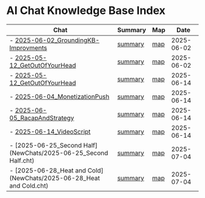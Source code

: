 # AI Chat Knowledge Base Index

| Chat | Summary | Map | Date |
|---|---|---|---|
- [2025-06-02_GroundingKB-Improvments](misc/2025-06-02_GroundingKB-Improvments.cht) | [summary](misc/2025-06-02_GroundingKB-Improvments.md) | [map](misc/2025-06-02_GroundingKB-Improvments.map) | 2025-06-02
- [2025-05-12_GetOutOfYourHead](misc/2025-05-12_GetOutOfYourHead.cht) | [summary](misc/2025-05-12_GetOutOfYourHead.md) | [map](misc/2025-05-12_GetOutOfYourHead.map) | 2025-06-02
- [2025-05-12_GetOutOfYourHead](NewChats/2025-05-12_GetOutOfYourHead.cht) | [summary]() | [map]() | 2025-06-14
- [2025-06-04_MonetizationPush](NewChats/2025-06-04_MonetizationPush.cht) | [summary]() | [map]() | 2025-06-14
- [2025-06-05_RacapAndStrategy](NewChats/2025-06-05_RacapAndStrategy.cht) | [summary]() | [map]() | 2025-06-14
- [2025-06-14_VideoScript](NewChats/2025-06-14_VideoScript.cht) | [summary]() | [map]() | 2025-06-14
- [2025-06-25_Second Half](NewChats/2025-06-25_Second Half.cht) | [summary]() | [map]() | 2025-07-04
- [2025-06-28_Heat and Cold](NewChats/2025-06-28_Heat and Cold.cht) | [summary]() | [map]() | 2025-07-04
